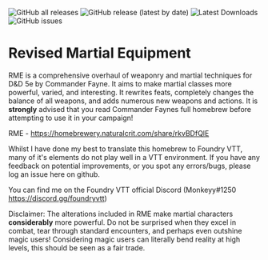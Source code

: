 ![GitHub all releases](https://img.shields.io/github/downloads/M0nk3yy/Revised-Martial-Equipment/total) ![GitHub release (latest by date)](https://img.shields.io/github/v/release/M0nk3yy/Revised-Martial-Equipment)  ![Latest Downloads](https://img.shields.io/github/downloads/M0nk3yy/Revised-Martial-Equipment/latest/total) ![GitHub issues](https://img.shields.io/github/issues-raw/M0nk3yy/Revised-Martial-Equipment) 



# Revised Martial Equipment

RME is a comprehensive overhaul of weaponry and martial techniques for D&D 5e by Commander Fayne. It aims to make martial classes more powerful, varied, and interesting. It rewrites feats, completely changes the balance of all weapons, and adds numerous new weapons and actions. It is **strongly** advised that you read Commander Faynes full homebrew before attempting to use it in your campaign!

RME - https://homebrewery.naturalcrit.com/share/rkvBDfQlE

Whilst I have done my best to translate this homebrew to Foundry VTT, many of it's elements do not play well in a VTT environment. If you have any feedback on potential improvements, or you spot any errors/bugs, please log an issue here on github.

You can find me on the Foundry VTT official Discord (Monkeyy#1250 https://discord.gg/foundryvtt)

Disclaimer: The alterations included in RME make martial characters **considerably** more powerful. Do not be surprised when they excel in combat, tear through standard encounters, and perhaps even outshine magic users! Considering magic users can literally bend reality at high levels, this should be seen as a fair trade.
